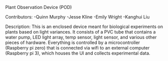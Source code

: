 Plant Observation Device (POD)

Contributors:
-Quinn Murphy
-Jesse Kline
-Emily Wright
-Kanghui Liu

Description:
This is an enclosed device meant for biological experiments on plants based
on light variances. It consists of a PVC tube that contains a water pump, LED
light array, temp sensor, light sensor, and various other pieces of hardware.
Everything is controlled by a microcontroller (Raspberry pi zero) that is connected 
via wifi to an external computer (Raspberry pi 3), which houses the UI and collects
experimental data.
